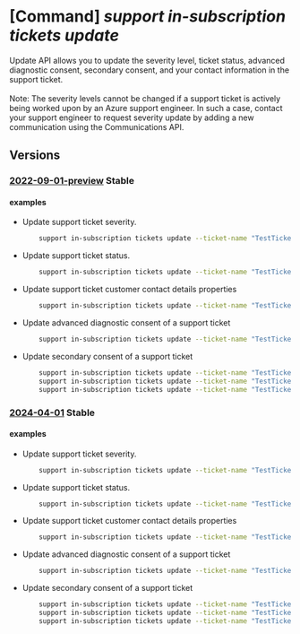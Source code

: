 # [Command] _support in-subscription tickets update_

Update API allows you to update the severity level, ticket status, advanced diagnostic consent, secondary consent, and your contact information in the support ticket.<br/><br/>Note: The severity levels cannot be changed if a support ticket is actively being worked upon by an Azure support engineer. In such a case, contact your support engineer to request severity update by adding a new communication using the Communications API.

## Versions

### [2022-09-01-preview](/Resources/mgmt-plane/L3N1YnNjcmlwdGlvbnMve30vcHJvdmlkZXJzL21pY3Jvc29mdC5zdXBwb3J0L3N1cHBvcnR0aWNrZXRzL3t9/2022-09-01-preview.xml) **Stable**

<!-- mgmt-plane /subscriptions/{}/providers/microsoft.support/supporttickets/{} 2022-09-01-preview -->

#### examples

- Update support ticket severity.
    ```bash
        support in-subscription tickets update --ticket-name "TestTicketName" --severity "moderate"
    ```

- Update support ticket status.
    ```bash
        support in-subscription tickets update --ticket-name "TestTicketName" --status "closed"
    ```

- Update support ticket customer contact details properties
    ```bash
        support in-subscription tickets update --ticket-name "TestTicketName" --contact-additional-emails "xyz@contoso.com" "devs@contoso.com" --contact-country "USA" --contact-email "abc@contoso.com" --contact-first-name "Foo" --contact-language "en-US" --contact-last-name "Bar" --contact-method "phone" --contact-phone-number "123-456-7890" --contact-timezone "Pacific Standard Time"
    ```

- Update advanced diagnostic consent of a support ticket
    ```bash
        support in-subscription tickets update --ticket-name "TestTicketName" --advanced-diagnostic-consent "Yes"
    ```

- Update secondary consent of a support ticket
    ```bash
        support in-subscription tickets update --ticket-name "TestTicketName" --secondary-consent "[{type:VirtualMachineMemoryDump,user-consent:No}]"
        support in-subscription tickets update --ticket-name "TestTicketName" --secondary-consent [0].type="VirtualMachineMemoryDump" --secondary-consent [0].user-consent="No"
        support in-subscription tickets update --ticket-name "TestTicketName" --secondary-consent [0]="{type:VirtualMachineMemoryDump,user-consent:No}"
    ```

### [2024-04-01](/Resources/mgmt-plane/L3N1YnNjcmlwdGlvbnMve30vcHJvdmlkZXJzL21pY3Jvc29mdC5zdXBwb3J0L3N1cHBvcnR0aWNrZXRzL3t9/2024-04-01.xml) **Stable**

<!-- mgmt-plane /subscriptions/{}/providers/microsoft.support/supporttickets/{} 2024-04-01 -->

#### examples

- Update support ticket severity.
    ```bash
        support in-subscription tickets update --ticket-name "TestTicketName" --severity "moderate"
    ```

- Update support ticket status.
    ```bash
        support in-subscription tickets update --ticket-name "TestTicketName" --status "closed"
    ```

- Update support ticket customer contact details properties
    ```bash
        support in-subscription tickets update --ticket-name "TestTicketName" --contact-additional-emails "xyz@contoso.com" "devs@contoso.com" --contact-country "USA" --contact-email "abc@contoso.com" --contact-first-name "Foo" --contact-language "en-us" --contact-last-name "Bar" --contact-method "phone" --contact-phone-number "123-456-7890" --contact-timezone "Pacific Standard Time"
    ```

- Update advanced diagnostic consent of a support ticket
    ```bash
        support in-subscription tickets update --ticket-name "TestTicketName" --advanced-diagnostic-consent "Yes"
    ```

- Update secondary consent of a support ticket
    ```bash
        support in-subscription tickets update --ticket-name "TestTicketName" --secondary-consent "[{type:VirtualMachineMemoryDump,user-consent:No}]"
        support in-subscription tickets update --ticket-name "TestTicketName" --secondary-consent [0].type="VirtualMachineMemoryDump" --secondary-consent [0].user-consent="No"
        support in-subscription tickets update --ticket-name "TestTicketName" --secondary-consent [0]="{type:VirtualMachineMemoryDump,user-consent:No}"
    ```
